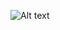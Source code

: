![Alt text](https://lh5.googleusercontent.com/-_KYfEOxVgpY/AAAAAAAAAAI/AAAAAAAAAHI/j-H1tkmkJQg/photo.jpg "ZotLib")
